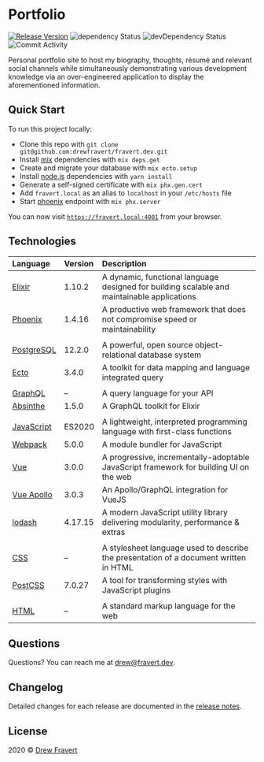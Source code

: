 # Portfolio
[![Release Version](https://img.shields.io/github/v/release/drewfravert/fravert.dev)](https://github.com/drewfravert/fravert.dev/releases)
![dependency Status](https://img.shields.io/david/drewfravert/fravert.dev)
![devDependency Status](https://img.shields.io/david/dev/drewfravert/fravert.dev)
![Commit Activity](https://img.shields.io/github/commit-activity/m/drewfravert/fravert.dev)

Personal portfolio site to host my biography, thoughts, résumé and relevant social channels while simultaneously demonstrating various development knowledge via an over-engineered application to display the aforementioned information.


## Quick Start
To run this project locally:

  * Clone this repo with `git clone git@github.com:drewfravert/fravert.dev.git`
  * Install [mix](https://elixir-lang.org/getting-started/mix-otp/introduction-to-mix.html) dependencies with `mix deps.get`
  * Create and migrate your database with `mix ecto.setup`
  * Install [node.js](https://nodejs.dev/) dependencies with `yarn install`
  * Generate a self-signed certificate with `mix phx.gen.cert`
  * Add `fravert.local` as an alias to `localhost` in your `/etc/hosts` file
  * Start [phoenix](https://hexdocs.pm/phoenix/overview.html) endpoint with `mix phx.server`

You can now visit [`https://fravert.local:4001`](https://fravert.local:4001) from your browser.


## Technologies
| Language                                                              | Version | Description                                                                                 |
| :-------------------------------------------------------------------- | :------ | :------------------------------------------------------------------------------------------ |
| [Elixir](https://elixir-lang.org/)                                    | 1.10.2  | A dynamic, functional language designed for building scalable and maintainable applications |
| [Phoenix](https://www.phoenixframework.org/)                          | 1.4.16  | A productive web framework that does not compromise speed or maintainability                |
|                                                                       |         |                                                                                             |
| [PostgreSQL](https://www.postgresql.org/)                             | 12.2.0  | A powerful, open source object-relational database system                                   |
| [Ecto](https://github.com/elixir-ecto/ecto)                           | 3.4.0   | A toolkit for data mapping and language integrated query                                    |
|                                                                       |         |                                                                                             |
| [GraphQL](https://graphql.org/)                                       | –       | A query language for your API                                                               |
| [Absinthe](https://absinthe-graphql.org/)                             | 1.5.0   | A GraphQL toolkit for Elixir                                                                |
|                                                                       |         |                                                                                             |
| [JavaScript](https://developer.mozilla.org/en-US/docs/Web/JavaScript) | ES2020  | A lightweight, interpreted programming language with first-class functions                  |
| [Webpack](https://webpack.js.org/)                                    | 5.0.0   | A module bundler for JavaScript                                                             |
| [Vue](https://vuejs.org/)                                             | 3.0.0   | A progressive, incrementally-adoptable JavaScript framework for building UI on the web      |
| [Vue Apollo](https://vue-apollo.netlify.com/)                         | 3.0.3   | An Apollo/GraphQL integration for VueJS                                                     |
| [lodash](https://lodash.com/)                                         | 4.17.15 | A modern JavaScript utility library delivering modularity, performance & extras             |
|                                                                       |         |                                                                                             |
| [CSS](https://developer.mozilla.org/en-US/docs/Web/CSS)               | –       | A stylesheet language used to describe the presentation of a document written in HTML       |
| [PostCSS](https://postcss.org/)                                       | 7.0.27  | A tool for transforming styles with JavaScript plugins                                      |
|                                                                       |         |                                                                                             |
| [HTML](https://developer.mozilla.org/en-US/docs/Web/HTML)             | –       | A standard markup language for the web                                                      |


## Questions
Questions? You can reach me at [drew@fravert.dev](mailto:drew@fravert.dev).


## Changelog
Detailed changes for each release are documented in the [release notes](https://github.com/drewfravert/fravert.dev/releases).


## License
2020 &copy; [Drew Fravert](https://github.com/drewfravert/)
